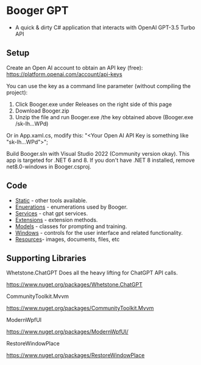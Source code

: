 
# Booger GPT 
- A quick & dirty C# application that interacts with OpenAI GPT-3.5 Turbo API

## Setup
Create an Open AI account to obtain an API key (free):
https://platform.openai.com/account/api-keys

You can use the key as a command line parameter (without compiling the project):
1. Click Booger.exe under Releases on the right side of this page
2. Download Booger.zip
3. Unzip the file and run Booger.exe /the key obtained above (Booger.exe /sk-Ih...WPd)

Or in App.xaml.cs, modify this:
"<Your Open AI API Key is something like \"sk-Ih...WPd\">";

Build Booger.sln with Visual Studio 2022 (Community version okay).  This app is targeted for .NET 6 and 8. 
If you don't have .NET 8 installed, remove net8.0-windows in Booger.csproj.


## Code

- [Static](https://github.com/KarmaScripter/Booger/tree/main/Static) - other tools available.
- [Enuerations](https://github.com/KarmaScripter/Booger/tree/main/Enumerations)  - enumerations used by Booger.
- [Services](https://github.com/KarmaScripter/Booger/tree/main/Services) - chat gpt services.
- [Extensions](https://github.com/KarmaScripter/Booger/tree/main/Extensions) - extension methods.
- [Models](https://github.com/KarmaScripter/Booger/tree/main/Models) - classes for prompting and training.
- [Windows](https://github.com/KarmaScripter/Booger/tree/main/Windows) - controls for the user interface and related functionality.
- [Resources](https://github.com/KarmaScripter/Booger/tree/main/Resources)- images, documents, files, etc


## Supporting Libraries

Whetstone.ChatGPT
Does all the heavy lifting for ChatGPT API calls.

https://www.nuget.org/packages/Whetstone.ChatGPT

CommunityToolkit.Mvvm
 
https://www.nuget.org/packages/CommunityToolkit.Mvvm
 
ModernWpfUI
 
https://www.nuget.org/packages/ModernWpfUI/
 
RestoreWindowPlace

https://www.nuget.org/packages/RestoreWindowPlace
